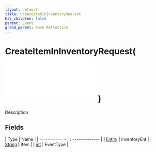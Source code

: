 ```yaml
---
layout: default
title: CreateItemInInventoryRequest
has_children: false
parent: Event
grand_parent: Game Reflection
---
```

# CreateItemInInventoryRequest( ![ EntityEventBase ](game-reflection/events/entity_event_base.md) )
Description 

## Fields
| Type | Name |
|:------------ - | : -------------- |
| [Entity](game-reflection/classes/entity.md) | InventoryEnt |
| [String](game-reflection/components/string.md) | Item |
| [int](game-reflection/enums/int.md) | EventType |
